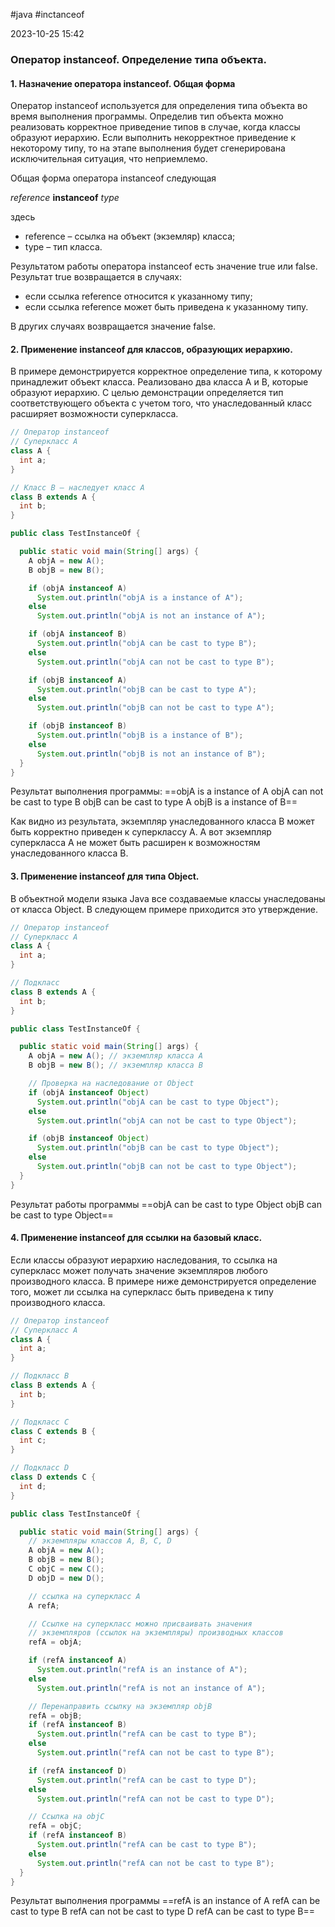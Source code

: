 #java #inctanceof

2023-10-25 15:42
### Оператор instanceof. Определение типа объекта. ###

#### 1. Назначение оператора instanceof. Общая форма ####

Оператор instanceof используется для определения типа объекта во время выполнения программы. Определив тип объекта можно реализовать корректное приведение типов в случае, когда классы образуют иерархию. Если выполнить некорректное приведение к некоторому типу, то на этапе выполнения будет сгенерирована исключительная ситуация, что неприемлемо.

Общая форма оператора instanceof следующая

_reference_ **instanceof** _type_

здесь

- reference – ссылка на объект (экземляр) класса;
- type – тип класса.

Результатом работы оператора instanceof есть значение true или false. Результат true возвращается в случаях:

- если ссылка reference относится к указанному типу;
- если ссылка reference может быть приведена к указанному типу.

В других случаях возвращается значение false.

#### 2. Применение instanceof для классов, образующих иерархию.  ####

В примере демонстрируется корректное определение типа, к которому принадлежит объект класса. Реализовано два класса A и B, которые образуют иерархию. С целью демонстрации определяется тип соответствующего объекта с учетом того, что унаследованный класс расширяет возможности суперкласса.
```java
// Оператор instanceof
// Суперкласс A
class A {
  int a;
}

// Класс B – наследует класс A
class B extends A {
  int b;
}

public class TestInstanceOf {

  public static void main(String[] args) {
    A objA = new A();
    B objB = new B();

    if (objA instanceof A)
      System.out.println("objA is a instance of A");
    else
      System.out.println("objA is not an instance of A");

    if (objA instanceof B)
      System.out.println("objA can be cast to type B");
    else
      System.out.println("objA can not be cast to type B");

    if (objB instanceof A)
      System.out.println("objB can be cast to type A");
    else
      System.out.println("objB can not be cast to type A");

    if (objB instanceof B)
      System.out.println("objB is a instance of B");
    else
      System.out.println("objB is not an instance of B");
  }
}
```
Результат выполнения программы:
==objA is a instance of A
objA can not be cast to type B
objB can be cast to type A
objB is a instance of B==

Как видно из результата, экземпляр унаследованного класса B может быть корректно приведен к суперклассу A. А вот экземпляр суперкласса A не может быть расширен к возможностям унаследованного класса B.

#### 3. Применение instanceof для типа Object. ####

В объектной модели языка Java все создаваемые классы унаследованы от класса Object. В следующем примере приходится это утверждение.
```java
// Оператор instanceof
// Суперкласс A
class A {
  int a;
}

// Подкласс
class B extends A {
  int b;
}

public class TestInstanceOf {

  public static void main(String[] args) {
    A objA = new A(); // экземпляр класса A
    B objB = new B(); // экземпляр класса B

    // Проверка на наследование от Object
    if (objA instanceof Object)
      System.out.println("objA can be cast to type Object");
    else
      System.out.println("objA can not be cast to type Object");

    if (objB instanceof Object)
      System.out.println("objB can be cast to type Object");
    else
      System.out.println("objB can not be cast to type Object");
  }
}
```
Результат работы программы
==objA can be cast to type Object
objB can be cast to type Object==
#### 4. Применение instanceof для ссылки на базовый класс. ####

Если классы образуют иерархию наследования, то ссылка на суперкласс может получать значение экземпляров любого производного класса. В примере ниже демонстрируется определение того, может ли ссылка на суперкласс быть приведена к типу производного класса.
```java
// Оператор instanceof
// Суперкласс A
class A {
  int a;
}

// Подкласс B
class B extends A {
  int b;
}

// Подкласс C
class C extends B {
  int c;
}

// Подкласс D
class D extends C {
  int d;
}

public class TestInstanceOf {

  public static void main(String[] args) {
    // экземпляры классов A, B, C, D
    A objA = new A();
    B objB = new B();
    C objC = new C();
    D objD = new D();

    // ссылка на суперкласс A
    A refA;

    // Ссылке на суперкласс можно присваивать значения
    // экземпляров (ссылок на экземпляры) производных классов
    refA = objA;

    if (refA instanceof A)
      System.out.println("refA is an instance of A");
    else
      System.out.println("refA is not an instance of A");

    // Перенаправить ссылку на экземпляр objB
    refA = objB;
    if (refA instanceof B)
      System.out.println("refA can be cast to type B");
    else
      System.out.println("refA can not be cast to type B");

    if (refA instanceof D)
      System.out.println("refA can be cast to type D");
    else
      System.out.println("refA can not be cast to type D");

    // Ссылка на objC
    refA = objC;
    if (refA instanceof B)
      System.out.println("refA can be cast to type B");
    else
      System.out.println("refA can not be cast to type B");
  }
}
```
Результат выполнения программы
==refA is an instance of A
refA can be cast to type B
refA can not be cast to type D
refA can be cast to type B==